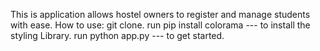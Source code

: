 This is application allows hostel owners to register and manage students with ease.
How to use:
git clone.
run pip install colorama --- to install the styling Library.
run python app.py --- to get started.
